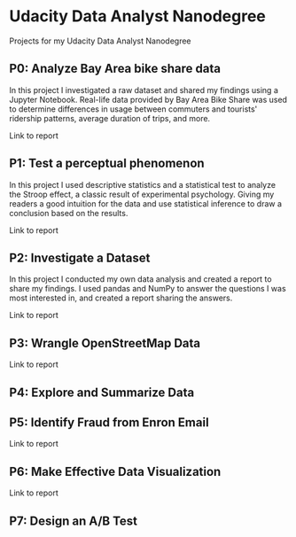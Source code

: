 # Udacity Data Analyst Nanodegree
Projects for my Udacity Data Analyst Nanodegree

## P0: Analyze Bay Area bike share data
In this project I investigated a raw dataset and shared my findings using a Jupyter Notebook. Real-life data provided by Bay Area Bike Share was used to determine differences in usage between commuters and tourists' ridership patterns, average duration of trips, and more.

Link to report

## P1: Test a perceptual phenomenon
In this project I used descriptive statistics and a statistical test to analyze the Stroop effect, a classic result of experimental psychology. Giving my readers a good intuition for the data and use statistical inference to draw a conclusion based on the results.

Link to report

## P2: Investigate a Dataset
In this project I conducted my own data analysis and created a report to share my findings. I used pandas and NumPy to answer the questions I was most interested in, and created a report sharing the answers. 

Link to report

## P3: Wrangle OpenStreetMap Data

Link to report

## P4: Explore and Summarize Data

## P5: Identify Fraud from Enron Email

Link to report

## P6: Make Effective Data Visualization

Link to report

## P7: Design an A/B Test
